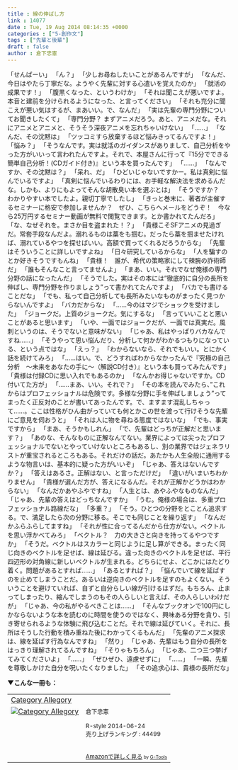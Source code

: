 ```yaml
---
title : 線の伸ばし方
link : 14077
date : Tue, 19 Aug 2014 08:14:35 +0000
categories : ["5-創作文"]
tags : ["先輩と後輩"]
draft : false
author : 倉下忠憲
---
```


「せんぱーい」
「ん？」
「少しお尋ねしたいことがあるんですが」
「なんだ、今日はやたら丁寧だな。ようやく先輩に対する心遣いを覚えたのか」
「就活の成果です！」
「腹黒くなった、というわけか」
「それは聞こえが悪いですよ。本音と建前を分けられるようになった、と言ってください」
「それも充分に聞こえが悪い気はするが、まあいい。で、なんだ」
「実は先輩の専門分野についてお聞きしたくて」
「専門分野？ まずアニメだろう。あと、アニメだな。それにアニメとアニメと、そうそう深夜アニメを忘れちゃいけない」
「……」
「なんだ、その沈黙は」
「ツッコミすら放棄するほど悩みきってるんですよ！」
「悩み？」
「そうなんです。実は就活のガイダンスがありまして、自己分析をやった方がいいって言われたんですよ。それで、本屋さんに行って『15分でできる簡単自己分析！(CDガイド付き)』という本を買ったんです」
「……」
「なんですか、その沈黙は？」
「呆れ、だ」
「ひどいじゃないですかー。私は真剣に悩んでいるですよ」
「真剣に悩んでいるわりには、お手軽な解決法を求めるんだな。しかも、よりにもよってそんな胡散臭い本を選ぶとは」
「そうですか？　わかりやすい本でしたよ。親切丁寧でしたし」
「きっと巻末に、著者が主催するセミナーに格安で参加しませんか？　ぜひ、こちらへメールをどうぞ！　今なら25万円するセミナー動画が無料で閲覧できます。とか書かれてたんだろ」
「な、なぜそれを。まさか目を盗まれた！？」
「貴様こそSFアニメの見過ぎだ。常套手段なんだよ。溺れるものは藁をも掴む。だったら藁を掴ませたければ、溺れているやつを探せばいい。高額で買ってくれるだろうからな」
「先輩はそういうことに詳しいですよね」
「日々研究しているからな」
「人を騙すのとか好きそうですもんね」
「貴様！　誰が、希代の策略家にして辣腕の詐術師だ」
「誰もそんなこと言ってませんよ」
「まあ、いい。それでなぜ俺様の専門分野の話になったんだ」
「そうでした。実はその本には”徹底的に自分の長所を伸ばし、専門分野を作りましょう”って書かれてたんですよ」
「バカでも書けることだな」
「でも、私って自己分析しても長所みたいなものがまったく見つからないんですよ」
「バカだからな」
「……今のはマジでショックを受けました」
「ジョークだ。上質のジョークだ。気にするな」
「言っていいことと悪いことがあると思います」
「いや、一面ではジョークだが、一面では真実だ。風刺というのは、そうでないと意味がない」
「じゃあ、私はやっぱりバカなんですね……」
「そうやって思い悩んだり、分析して何かがわかるつもりになっている、という点ではな」
「えっ？」
「わからないなら、それでもいい。とにかく話を続けてみろ」
「……はい。で、どうすればわからなかったんで『究極の自己分析　〜未来をあなたの手に〜（解説CD付き）』という本も買ってみたんです」
「貴様は付録CDに思い入れでもあるのか」
「なんかお得じゃないですか。CD付いてた方が」
「……まあ、いい。それで？」
「その本を読んでみたら、”これからはプロフェッショナルは危険です。多様な分野に手を伸ばしましょう”ってまったく正反対のことが書いてあったんです。で、ますます混乱しちゃって……。ここは性格がひん曲がっていても何とかこの世を渡って行けそうな先輩にご意見を伺おうと」
「それは人に物を尋ねる態度ではないな」
「でも、事実ですから」
「まあ、そうかもしれん」
「で、先輩はどっちが正解だと思います？」
「あのな、そんなものに正解なんてない。業界によっては尖ったプロフェッショナルでないとやっていけないところもあるし、別の業界ではジェネラリストが重宝されるところもある。それだけの話だ。あたかも人生全般に通用するような物言いは、基本的に疑った方がいいぞ」
「じゃあ、答えはないんですか？」
「答えはあるさ。正解はない、と言っただけだ」
「違いがいまいちわかりません」
「貴様が選んだ方が、答えになるんだ。それが正解かどうかはわからない」
「なんだかあやふやですね」
「人生とは、あやふやなものなんだ」
「じゃあ、先輩の答えはどっちなんですか」
「うむ。俺様の場合は、多重プロフェッショナル路線だな」
「多重？」
「そう。ひとつの分野をとことん追求する。で、満足したら次の分野に移る。そこでも同じことを繰り返す」
「なんだかふらふらしてますね」
「それが性に合ってるんだから仕方がない。ベクトルを思い浮かべてみろ」
「ベクトル？　力の大きさと向きを持ってるやつですか」
「そうだ。ベクトルはスカラーと同じように足し算ができる。まったく同じ向きのベクトルを足せば、線は延びる。違った向きのベクトルを足せば、平行四辺形の対角線に新しいベクトルが生まれる。どちらにせよ、どこかにはたどり着く。問題があるとすれば……」
「あるとすれば？」
「悩んでいて線を延ばすのを止めてしまうことだ。あるいは逆向きのベクトルを足すのもよくない。そういうことを避けていれば、自ずと自分らしい線が引けるはずだ。もちろん、止まってしまったり、縮んでしまうのもその人らしいと言えば、その人らしいわけだが」
「じゃあ、今の私がやるべきことは……」
「そんなブックオンで100円にしかならないような本を読むのに時間を使うのではなく、興味ある分野を貪り、引き寄せられるような体験に飛び込むことだ。それで線は延びていく。それに、長所はそうした行動を積み重ねた後にわかってくるもんだ」
「先輩のアニメ探求は、線を延ばす行為なんですね」
「然り」
「じゃあ、先輩はもう自分の長所をはっきり理解されてるんですね」
「そりゃもちろん」
「じゃあ、二つ三つ挙げてみてくださいよ」
「……」
「ぜひぜひ、遠慮せずに」
「……」
「一瞬、先輩を尊敬しかけた自分を呪いたくなりました」
「その追求心は、貴様の長所だな」

<strong>▼こんな一冊も：</strong>
<table  border="0" cellpadding="5"><tr><td colspan="2"><a href="http://www.amazon.co.jp/Category-Allegory-%E5%80%89%E4%B8%8B%E5%BF%A0%E6%86%B2-ebook/dp/B00L9UYH7W%3FSubscriptionId%3D15SMZCTB9V8NGR2TW082%26tag%3Drashita1000-22%26linkCode%3Dxm2%26camp%3D2025%26creative%3D165953%26creativeASIN%3DB00L9UYH7W" target="_blank">Category Allegory</a><img src="http://www.assoc-amazon.jp/e/ir?t=rashita1000-22&l=ur2&o=9" width="1" height="1" style="border: none;" alt="" /></td></tr><tr><td valign="top"><a href="http://www.amazon.co.jp/Category-Allegory-%E5%80%89%E4%B8%8B%E5%BF%A0%E6%86%B2-ebook/dp/B00L9UYH7W%3FSubscriptionId%3D15SMZCTB9V8NGR2TW082%26tag%3Drashita1000-22%26linkCode%3Dxm2%26camp%3D2025%26creative%3D165953%26creativeASIN%3DB00L9UYH7W" target="_blank"><img src="http://ecx.images-amazon.com/images/I/41Cht0Cn8mL._SL160_.jpg" border="0" alt="Category Allegory" /></a></td><td valign="top"><font size="-1">倉下忠憲 <br /><br />R-style  2014-06-24<br />売り上げランキング : 44499<br /><br /><br /><a href="http://www.amazon.co.jp/Category-Allegory-%E5%80%89%E4%B8%8B%E5%BF%A0%E6%86%B2-ebook/dp/B00L9UYH7W%3FSubscriptionId%3D15SMZCTB9V8NGR2TW082%26tag%3Drashita1000-22%26linkCode%3Dxm2%26camp%3D2025%26creative%3D165953%26creativeASIN%3DB00L9UYH7W" target="_blank">Amazonで詳しく見る</a></font><font size="-2"> by <a href="http://www.goodpic.com/mt/aws/index.html" >G-Tools</a></font></td></tr></table>

